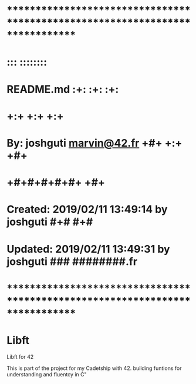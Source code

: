 # **************************************************************************** #
#                                                                              #
#                                                         :::      ::::::::    #
#    README.md                                          :+:      :+:    :+:    #
#                                                     +:+ +:+         +:+      #
#    By: joshguti <marvin@42.fr>                    +#+  +:+       +#+         #
#                                                 +#+#+#+#+#+   +#+            #
#    Created: 2019/02/11 13:49:14 by joshguti          #+#    #+#              #
#    Updated: 2019/02/11 13:49:31 by joshguti         ###   ########.fr        #
#                                                                              #
# **************************************************************************** #

# Libft
Libft for 42

This is part of the project for my Cadetship with 42. building funtions for understanding and fluentcy in C"
